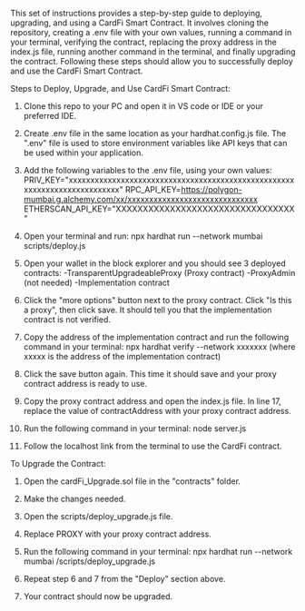 This set of instructions provides a step-by-step guide to deploying, upgrading, and using a CardFi Smart Contract. It involves cloning the repository, creating a .env file with your own values, running a command in your terminal, verifying the contract, replacing the proxy address in the index.js file, running another command in the terminal, and finally upgrading the contract. Following these steps should allow you to successfully deploy and use the CardFi Smart Contract.

Steps to Deploy, Upgrade, and Use CardFi Smart Contract:

1. Clone this repo to your PC and open it in VS code or IDE or your preferred IDE.

2. Create .env file in the same location as your hardhat.config.js file. The ".env" file is used to store environment variables like API keys that can be used within your application.

3. Add the following variables to the .env file, using your own values:
     PRIV_KEY="xxxxxxxxxxxxxxxxxxxxxxxxxxxxxxxxxxxxxxxxxxxxxxxxxxxxxxxxxxxxxxxxxxxxxxxxxx"
     RPC_API_KEY=https://polygon-mumbai.g.alchemy.com/xx/xxxxxxxxxxxxxxxxxxxxxxxxxxxxxx
     ETHERSCAN_API_KEY="XXXXXXXXXXXXXXXXXXXXXXXXXXXXXXXXX"

4. Open your terminal and run:
     npx hardhat run --network mumbai scripts/deploy.js

5. Open your wallet in the block explorer and you should see 3 deployed contracts:
     -TransparentUpgradeableProxy (Proxy contract)
     -ProxyAdmin (not needed)
     -Implementation contract

6. Click the "more options" button next to the proxy contract.
Click "Is this a proxy", then click save. It should tell you that the implementation contract is not verified.

7. Copy the address of the implementation contract and run the following command in your terminal:
     npx hardhat verify --network  xxxxxxx
(where xxxxx is the address of the implementation contract)

8. Click the save button again. This time it should save and your proxy contract address is ready to use.

9. Copy the proxy contract address and open the index.js file.
In line 17, replace the value of contractAddress with your proxy contract address.

10. Run the following command in your terminal:
     node server.js

11. Follow the localhost link from the terminal to use the CardFi contract.

To Upgrade the Contract:

1. Open the cardFi_Upgrade.sol file in the "contracts" folder.

2. Make the changes needed.

3. Open the scripts/deploy_upgrade.js file.

4. Replace PROXY with your proxy contract address.

5. Run the following command in your terminal:
     npx hardhat run --network mumbai /scripts/deploy_upgrade.js

6. Repeat step 6 and 7 from the "Deploy" section above.

7. Your contract should now be upgraded.
